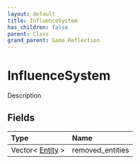 ```yaml
---
layout: default
title: InfluenceSystem
has_children: false
parent: Class
grand_parent: Game Reflection
---
```

# InfluenceSystem
Description 

## Fields

| Type | Name |
|:----------|:--------------|
| Vector< [Entity](/riftbreaker-wiki/docs/game-reflection/classes/entity/) > | removed_entities |

